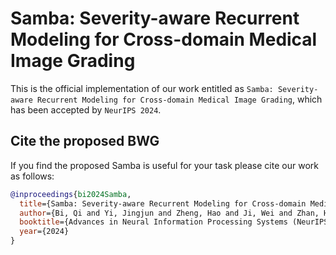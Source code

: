 # Samba: Severity-aware Recurrent Modeling for Cross-domain Medical Image Grading

This is the official implementation of our work entitled as ```Samba: Severity-aware Recurrent Modeling for Cross-domain Medical Image Grading```, which has been accepted by ```NeurIPS 2024```.

## Cite the proposed BWG

If you find the proposed Samba is useful for your task please cite our work as follows:

```BibTeX
@inproceedings{bi2024Samba,
  title={Samba: Severity-aware Recurrent Modeling for Cross-domain Medical Image Grading},
  author={Bi, Qi and Yi, Jingjun and Zheng, Hao and Ji, Wei and Zhan, Haolan and Huang, Yawen and Li, Yuexiang and Zheng, Yefeng},
  booktitle={Advances in Neural Information Processing Systems (NeurIPS)},
  year={2024}
}
```
